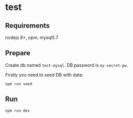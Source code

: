 # test

## Requirements
nodejs 8+, npm, mysql5.7

## Prepare
Create db named `test-mysql`. DB password is `my-secret-pw`.

Firstly you need to seed DB with data:
```
npm run seed
```

## Run
```
npm run dev
```